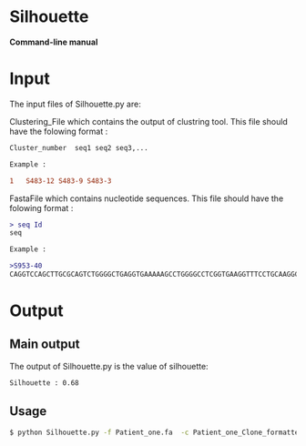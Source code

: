 # Silhouette
**Command-line manual**







# Input 

The input files of Silhouette.py are: 

Clustering_File which contains the output of clustring tool. This file should have the folowing format :

``` diff
Cluster_number	seq1 seq2 seq3,...

Example :

1	S483-12 S483-9 S483-3 
```

FastaFile which contains nucleotide sequences. This file should have the folowing format :

``` diff
> seq Id
seq

Example :

>S953-40
CAGGTCCAGCTTGCGCAGTCTGGGGCTGAGGTGAAAAAGCCTGGGGCCTCGGTGAAGGTTTCCTGCAAGGCTTCTGGATACACCTCCAC
```


# Output

## Main output 

The output of Silhouette.py is the value of silhouette:

``` diff
Silhouette : 0.68  
```

## Usage

``` bash
$ python Silhouette.py -f Patient_one.fa  -c Patient_one_Clone_formatted.txt 

   ```

